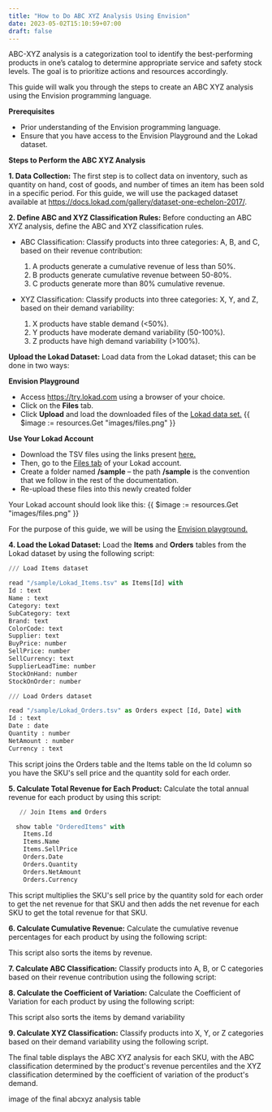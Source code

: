 ```yaml
---
title: "How to Do ABC XYZ Analysis Using Envision"
date: 2023-05-02T15:10:59+07:00
draft: false
---
```


ABC-XYZ analysis is a categorization tool to identify the best-performing products in one’s catalog to determine appropriate service and safety stock levels. The goal is to prioritize actions and resources accordingly.

This guide will walk you through the steps to create an ABC XYZ analysis using the Envision programming language.

**Prerequisites**

- Prior understanding of the Envision programming language.
- Ensure that you have access to the Envision Playground and the Lokad dataset.

**Steps to Perform the ABC XYZ Analysis**

**1. Data Collection:** The first step is to collect data on inventory, such as quantity on hand, cost of goods, and number of times an item has been sold in a specific period. For this guide, we will use the packaged dataset available at https://docs.lokad.com/gallery/dataset-one-echelon-2017/.

**2. Define ABC and XYZ Classification Rules:** Before conducting an ABC XYZ analysis, define the ABC and XYZ classification rules.

- ABC Classification: Classify products into three categories: A, B, and C, based on their revenue contribution:

  1.  A products generate a cumulative revenue of less than 50%.
  2.  B products generate cumulative revenue between 50-80%.
  3.  C products generate more than 80% cumulative revenue.

- XYZ Classification: Classify products into three categories: X, Y, and Z, based on their demand variability:
  1.  X products have stable demand (<50%).
  2.  Y products have moderate demand variability (50-100%).
  3.  Z products have high demand variability (>100%).

**Upload the Lokad Dataset:** Load data from the Lokad dataset; this can be done in two ways:

**Envision Playground**

- Access https://try.lokad.com using a browser of your choice.
- Click on the **Files** tab.
- Click **Upload** and load the downloaded files of the [Lokad data set.](https://docs.lokad.com/gallery/dataset-one-echelon-2017/)
  {{ $image := resources.Get "images/files.png" }}

**Use Your Lokad Account**

- Download the TSV files using the links present [here.](https://docs.lokad.com/gallery/dataset-one-echelon-2017/)
- Then, go to the [Files tab](https://go.lokad.com/files/#/) of your Lokad account.
- Create a folder named **/sample** – the path **/sample** is the convention that we follow in the rest of the documentation.
- Re-upload these files into this newly created folder

Your Lokad account should look like this:
{{ $image := resources.Get "images/files.png" }}

For the purpose of this guide, we will be using the [Envision playground.](https://try.lokad.com/)

**4. Load the Lokad Dataset:** Load the **Items** and **Orders** tables from the Lokad dataset by using the following script:

```Python
/// Load Items dataset

read "/sample/Lokad_Items.tsv" as Items[Id] with
Id : text
Name : text
Category: text
SubCategory: text
Brand: text
ColorCode: text
Supplier: text
BuyPrice: number
SellPrice: number
SellCurrency: text
SupplierLeadTime: number
StockOnHand: number
StockOnOrder: number
```

```Python
/// Load Orders dataset

read "/sample/Lokad_Orders.tsv" as Orders expect [Id, Date] with
Id : text
Date : date
Quantity : number
NetAmount : number
Currency : text
```

This script joins the Orders table and the Items table on the Id column so you have the SKU's sell price and the quantity sold for each order.

**5. Calculate Total Revenue for Each Product:** Calculate the total annual revenue for each product by using this script:

```Python
   // Join Items and Orders

  show table "OrderedItems" with
    Items.Id
    Items.Name
    Items.SellPrice
    Orders.Date
    Orders.Quantity
    Orders.NetAmount
    Orders.Currency
```

This script multiplies the SKU's sell price by the quantity sold for each order to get the net revenue for that SKU and then adds the net revenue for each SKU to get the total revenue for that SKU.

**6. Calculate Cumulative Revenue:** Calculate the cumulative revenue percentages for each product by using the following script:

This script also sorts the items by revenue.

**7. Calculate ABC Classification:** Classify products into A, B, or C categories based on their revenue contribution using the following script:

**8. Calculate the Coefficient of Variation:** Calculate the Coefficient of Variation for each product by using the following script:

This script also sorts the items by demand variability

**9. Calculate XYZ Classification:** Classify products into X, Y, or Z categories based on their demand variability using the following script.

The final table displays the ABC XYZ analysis for each SKU, with the ABC classification determined by the product's revenue percentiles and the XYZ classification determined by the coefficient of variation of the product's demand.

image of the final abcxyz analysis table
